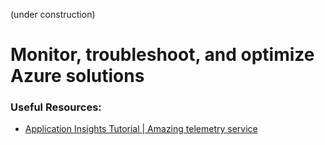 (under construction)
# Monitor, troubleshoot, and optimize Azure solutions

### Useful Resources:
* [Application Insights Tutorial | Amazing telemetry service](https://www.youtube.com/watch?v=A0jAeGf2zUQ)
